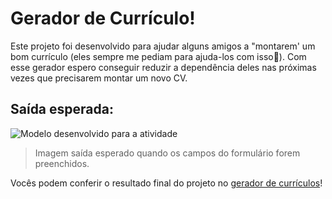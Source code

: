 # Gerador de Currículo!

Este projeto foi desenvolvido para ajudar alguns amigos a "montarem' um bom currículo (eles sempre me pediam para ajuda-los com isso🤣).
Com esse gerador espero conseguir reduzir a dependência deles nas próximas vezes que precisarem montar um novo CV.


## Saída esperada:
![Modelo desenvolvido para a atividade](https://i.imgur.com/rnxg4IJ.png)

> Imagem saída esperado quando os campos do formulário forem preenchidos.

 Vocês podem conferir o resultado final do projeto no [gerador de currículos](https://lauroleal.github.io/gerador-de-curriculo/)!
 
